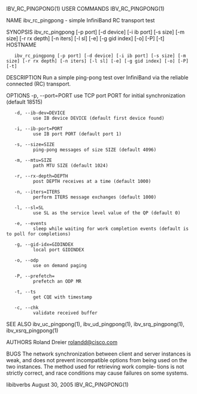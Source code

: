IBV_RC_PINGPONG(1)                                                                              USER COMMANDS                                                                              IBV_RC_PINGPONG(1)



NAME
       ibv_rc_pingpong - simple InfiniBand RC transport test


SYNOPSIS
       ibv_rc_pingpong [-p port] [-d device] [-i ib port] [-s size] [-m size] [-r rx depth] [-n iters] [-l sl] [-e] [-g gid index] [-o] [-P] [-t] HOSTNAME

       ibv_rc_pingpong [-p port] [-d device] [-i ib port] [-s size] [-m size] [-r rx depth] [-n iters] [-l sl] [-e] [-g gid index] [-o] [-P] [-t]


DESCRIPTION
       Run a simple ping-pong test over InfiniBand via the reliable connected (RC) transport.


OPTIONS
       -p, --port=PORT
              use TCP port PORT for initial synchronization (default 18515)

       -d, --ib-dev=DEVICE
              use IB device DEVICE (default first device found)

       -i, --ib-port=PORT
              use IB port PORT (default port 1)

       -s, --size=SIZE
              ping-pong messages of size SIZE (default 4096)

       -m, --mtu=SIZE
              path MTU SIZE (default 1024)

       -r, --rx-depth=DEPTH
              post DEPTH receives at a time (default 1000)

       -n, --iters=ITERS
              perform ITERS message exchanges (default 1000)

       -l, --sl=SL
              use SL as the service level value of the QP (default 0)

       -e, --events
              sleep while waiting for work completion events (default is to poll for completions)

       -g, --gid-idx=GIDINDEX
              local port GIDINDEX

       -o, --odp
              use on demand paging

       -P, --prefetch=
              prefetch an ODP MR

       -t, --ts
              get CQE with timestamp

       -c, --chk
              validate received buffer


SEE ALSO
       ibv_uc_pingpong(1), ibv_ud_pingpong(1), ibv_srq_pingpong(1), ibv_xsrq_pingpong(1)


AUTHORS
       Roland Dreier
              <rolandd@cisco.com>


BUGS
       The  network synchronization between client and server instances is weak, and does not prevent incompatible options from being used on the two instances.  The method used for retrieving work comple‐
       tions is not strictly correct, and race conditions may cause failures on some systems.



libibverbs                                                                                     August 30, 2005                                                                             IBV_RC_PINGPONG(1)
